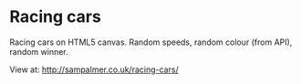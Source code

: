 # Racing cars
Racing cars on HTML5 canvas.
Random speeds, random colour (from API), random winner.

View at: http://sampalmer.co.uk/racing-cars/
